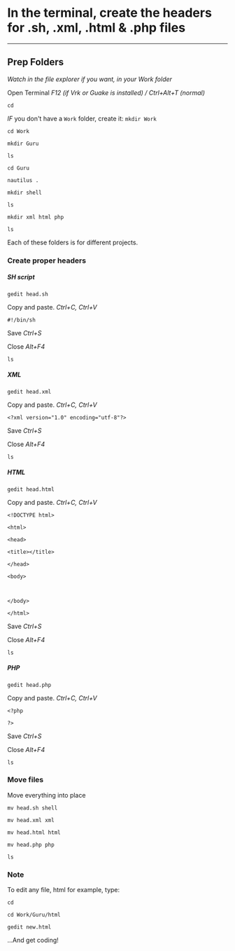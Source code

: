 # In the terminal, create the headers for .sh, .xml, .html & .php files
___

## Prep Folders

*Watch in the file explorer if you want, in your Work folder*

Open Terminal *F12 (if Vrk or Guake is installed) / Ctrl+Alt+T (normal)*

`cd `

*IF* you don't have a `Work` folder, create it: `mkdir Work`

`cd Work`

`mkdir Guru`

`ls`

`cd Guru`

`nautilus .`

`mkdir shell`

`ls`

`mkdir xml html php`

`ls`

Each of these folders is for different projects.

### Create proper headers

##### SH script

`gedit head.sh`

Copy and paste. *Ctrl+C, Ctrl+V*

`#!/bin/sh`

Save *Ctrl+S*

Close *Alt+F4*

`ls`

##### XML

`gedit head.xml`

Copy and paste. *Ctrl+C, Ctrl+V*

`<?xml version="1.0" encoding="utf-8"?>`

Save *Ctrl+S*

Close *Alt+F4*

`ls`

##### HTML

`gedit head.html`

Copy and paste. *Ctrl+C, Ctrl+V*

`<!DOCTYPE html>`

`<html>`

`<head>`

`<title></title>`

`</head>`

`<body>`

` `

`</body>`

`</html>`

Save *Ctrl+S*

Close *Alt+F4*

`ls`

##### PHP

`gedit head.php`

Copy and paste. *Ctrl+C, Ctrl+V*

`<?php`

`?>`

Save *Ctrl+S*

Close *Alt+F4*

`ls`

### Move files

Move everything into place

`mv head.sh shell`

`mv head.xml xml`

`mv head.html html`

`mv head.php php`

`ls`

### Note

To edit any file, html for example, type:

`cd `

`cd Work/Guru/html`

`gedit new.html`

...And get coding!
